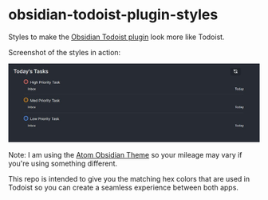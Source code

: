 # obsidian-todoist-plugin-styles
Styles to make the [Obsidian Todoist plugin](https://github.com/jamiebrynes7/obsidian-todoist-plugin) look more like Todoist.

Screenshot of the styles in action:

![obsidian-todoist-screenshot](/obsidian-todoist-screenshot.jpg)

Note: I am using the [Atom Obsidian Theme](https://github.com/kognise/obsidian-atom) so your mileage may vary if you're using something different.

This repo is intended to give you the matching hex colors that are used in Todoist so you can create a seamless experience between both apps.
